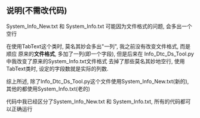 ## 说明(不需改代码)

System_Info_New.txt 和 System_Info.txt 可能因为文件格式的问题, 会多出一个空行

在使用TabText这个类时, 莫名其妙会多出"一列", 我之前没有改变文件格式, 而是顺应
原来的**文件格式**, 多加了一列(即一个字段), 但是后来在 Info_Dtc_Ds_Tool.py中我改变了原来的System_Info.txt文件格式
去掉了那些莫名其妙地空行, 使用TabText类时, 设定的字段数就是实际的列数.


 综上所述, 除了Info_Dtc_Ds_Tool.py这个文件使用System_Info_New.txt(新的), 其他的都使用System_Info.txt(老的)


代码中我已经区分了System_Info_New.txt 和 System_Info.txt, 所有的代码都可以正确运行






